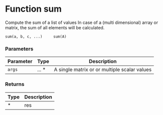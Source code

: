 # Function sum

Compute the sum of a list of values In case of a (multi dimensional) array or matrix, the sum of all elements will be calculated.

    sum(a, b, c, ...)     sum(A)


### Parameters

Parameter | Type | Description
--------- | ---- | -----------
`args` | ... * | A single matrix or or multiple scalar values

### Returns

Type | Description
---- | -----------
* | res




<!-- Note: This file is automatically generated from source code comments. Changes made in this file will be overridden. -->
